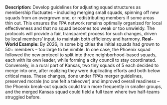 **Description:** Develop guidelines for adjusting squad structures as membership fluctuates – including merging small squads, spinning off new squads from an overgrown one, or redistributing members if some areas thin out. This ensures the FPA network remains optimally organized for local effectiveness and that no squad becomes too weak or too unwieldy. The protocols will provide a fair, transparent process for such changes, driven by local members’ input, to maintain both efficiency and harmony.
**Real-World Example:** By 2026, in some big cities the initial squads had grown to 50+ members – too large to be nimble. In one case, the Phoenix squad followed the new protocol to split into three neighborhood-based squads, each with its own leader, while forming a city council to stay coordinated. Conversely, in a rural part of Kansas, two tiny squads of 5 each decided to merge into one, after realizing they were duplicating efforts and both below critical mass. These changes, done under FPA’s merger guidelines, preserved morale (no one felt a takeover) and improved overall readiness – the Phoenix break-out squads could train more frequently in smaller groups, and the merged Kansas squad could field a full team where two half-teams struggled before.